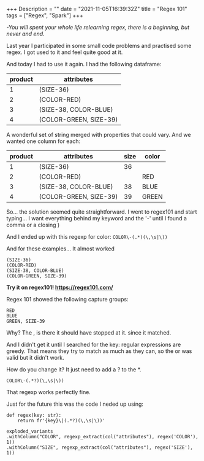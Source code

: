 +++
Description = ""
date = "2021-11-05T16:39:32Z"
title = "Regex 101"
tags = ["Regex", "Spark"]
+++


*-You will spent your whole life relearning regex, there is a beginning, but never and end.*

Last year I participated in some small code problems and practised some regex. I got used to it and feel quite good at it.

And today I had to use it again. I had the following dataframe:

| product | attributes |
| -------- | ---------| 
| 1 | (SIZE-36) |
| 2 | (COLOR-RED) |
| 3 | (SIZE-38, COLOR-BLUE)|
| 4 | (COLOR-GREEN, SIZE-39)|

A wonderful set of string merged with properties that could vary. And we wanted one column for each:

| product | attributes | size | color |
| -------- | ---------| ---- | ---- |
| 1 | (SIZE-36) | 36 |  |
| 2 | (COLOR-RED) |  | RED |
| 3 | (SIZE-38, COLOR-BLUE) | 38 | BLUE |
| 4 | (COLOR-GREEN, SIZE-39)| 39 | GREEN |

So... the solution seemed quite straightforward. I went to regex101 and start typing... I want everything behind my keyword  and the '-' until I found a comma or a closing ) 

And I ended up with this regexp for color:
`COLOR\-(.*)(\,\s|\))`

And for these examples... It almost worked
```
(SIZE-36)
(COLOR-RED)
(SIZE-38, COLOR-BLUE)
(COLOR-GREEN, SIZE-39)
```

**Try it on regex101! https://regex101.com/** 

Regex 101 showed the following capture groups:
```
RED
BLUE
GREEN, SIZE-39
```

Why? The , is there it should have stopped at it. since it matched. 

And I didn't get it until I searched for the key: regular expressions are greedy. That means they try to match as much as they can, so the or was valid but it didn't work.

How do you change it? It just need to add a ? to the *.
```
COLOR\-(.*?)(\,\s|\))
```

That regexp works perfectly fine.

Just for the future this was the code I neded up using:
```
def regex(key: str):
	return fr'{key}\|(.*?)(\,\s|\))'

exploded_variants
.withColumn("COLOR", regexp_extract(col("attributes"), regex('COLOR'), 1))
.withColumn("SIZE", regexp_extract(col("attributes"), regex('SIZE'), 1))
```